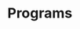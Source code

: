 # Programs



































































































































































